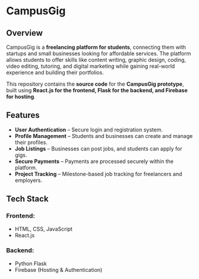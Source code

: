 # **CampusGig**  

## **Overview**  
CampusGig is a **freelancing platform for students**, connecting them with startups and small businesses looking for affordable services. The platform allows students to offer skills like content writing, graphic design, coding, video editing, tutoring, and digital marketing while gaining real-world experience and building their portfolios.  

This repository contains the **source code** for the **CampusGig prototype**, built using **React.js for the frontend, Flask for the backend, and Firebase for hosting**.  

## **Features**  
- **User Authentication** – Secure login and registration system.  
- **Profile Management** – Students and businesses can create and manage their profiles.  
- **Job Listings** – Businesses can post jobs, and students can apply for gigs.  
- **Secure Payments** – Payments are processed securely within the platform.  
- **Project Tracking** – Milestone-based job tracking for freelancers and employers.  

## **Tech Stack**  
### **Frontend:**  
- HTML, CSS, JavaScript  
- React.js  

### **Backend:**  
- Python Flask  
- Firebase (Hosting & Authentication)
